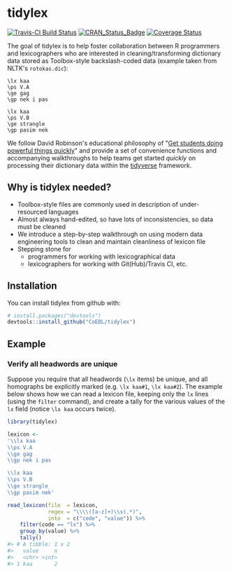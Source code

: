 
<!-- README.md is generated from README.Rmd. Please edit that file -->
tidylex
=======

[![Travis-CI Build Status](https://travis-ci.org/CoEDL/tidylex.svg?branch=master)](https://travis-ci.org/CoEDL/tidylex) [![CRAN\_Status\_Badge](http://www.r-pkg.org/badges/version/tidylex)](https://cran.r-project.org/package=tidylex) [![Coverage Status](https://img.shields.io/codecov/c/github/CoEDL/tidylex/master.svg)](https://codecov.io/github/CoEDL/tidylex?branch=master)

The goal of tidylex is to help foster collaboration between R programmers and lexicographers who are interested in cleaning/transforming dictionary data stored as Toolbox-style backslash-coded data (example taken from NLTK's `rotokas.dic`):

    \lx kaa
    \ps V.A
    \ge gag
    \gp nek i pas

    \lx kaa
    \ps V.B
    \ge strangle
    \gp pasim nek

We follow David Robinson's educational philosophy of "<a href="http://varianceexplained.org/r/teach-tidyverse/#get-students-doing-powerful-things-quickly" target="_blank">Get students doing powerful things quickly</a>" and provide a set of convenience functions and accompanying walkthroughs to help teams get started *quickly* on processing their dictionary data within the [tidyverse](https://www.tidyverse.org/) framework.

Why is tidylex needed?
----------------------

-   Toolbox-style files are commonly used in description of under-resourced languages
-   Almost always hand-edited, so have lots of inconsistencies, so data must be cleaned
-   We introduce a step-by-step walkthrough on using modern data engineering tools to clean and maintain cleanliness of lexicon file
-   Stepping stone for
    -   programmers for working with lexicographical data
    -   lexicographers for working with Git(Hub)/Travis CI, etc.

Installation
------------

You can install tidylex from github with:

``` r
# install.packages("devtools")
devtools::install_github("CoEDL/tidylex")
```

Example
-------

### Verify all headwords are unique

Suppose you require that all headwords (`\lx` items) be unique, and all homographs be explicitly marked (e.g. `\lx kaa#1`, `\lx kaa#2`). The example below shows how we can read a lexicon file, keeping only the `lx` lines (using the `filter` command), and create a tally for the various values of the `lx` field (notice `\lx kaa` occurs twice).

``` r
library(tidylex)

lexicon <-
'\\lx kaa
\\ps V.A
\\ge gag
\\gp nek i pas

\\lx kaa
\\ps V.B
\\ge strangle
\\gp pasim nek'

read_lexicon(file  = lexicon,
             regex = "\\\\([a-z]+)\\s(.*)",
             into  = c("code", "value")) %>%
    filter(code == "lx") %>%
    group_by(value) %>% 
    tally()
#> # A tibble: 1 x 2
#>   value     n
#>   <chr> <int>
#> 1 kaa       2
```
